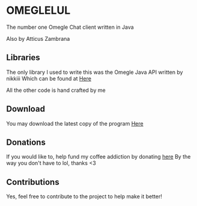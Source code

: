 # OMEGLELUL

The number one Omegle Chat client written in Java

Also by Atticus Zambrana

## Libraries

The only library I used to write this was the Omegle Java API written by nikkiii
Which can be found at [Here](https://github.com/nikkiii/omegle-api-java)

All the other code is hand crafted by me

## Download

You may download the latest copy of the program [Here](https://github.com/atticusthecoder/OmegleLUL/releases)

## Donations

If you would like to, help fund my coffee addiction by donating [here](https://paypal.me/atticuszambrana)
By the way you don't have to lol, thanks <3

## Contributions

Yes, feel free to contribute to the project to help make it better!